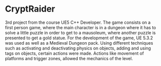 # CryptRaider
3rd project from the course UE5 C++ Developer.
The game consists on a first person game, where the main character is in a dungeon where it has to solve a little puzzle in order to get to a mausoleum, where another puzzle is presented to get a gold statue.
For the development of the game, UE 5.3.2 was used as well as a Medieval Dungeon pack. Using different techniques such as activating and deactivating physics on objects, adding and using tags on objects, certain actions were made. Actions like movement of platforms and trigger zones, allowed the mechanics of the level.
